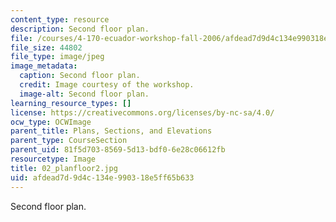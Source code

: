 ```yaml
---
content_type: resource
description: Second floor plan.
file: /courses/4-170-ecuador-workshop-fall-2006/afdead7d9d4c134e990318e5ff65b633_02_planfloor2.jpg
file_size: 44802
file_type: image/jpeg
image_metadata:
  caption: Second floor plan.
  credit: Image courtesy of the workshop.
  image-alt: Second floor plan.
learning_resource_types: []
license: https://creativecommons.org/licenses/by-nc-sa/4.0/
ocw_type: OCWImage
parent_title: Plans, Sections, and Elevations
parent_type: CourseSection
parent_uid: 81f5d703-8569-5d13-bdf0-6e28c06612fb
resourcetype: Image
title: 02_planfloor2.jpg
uid: afdead7d-9d4c-134e-9903-18e5ff65b633
---
```

Second floor plan.